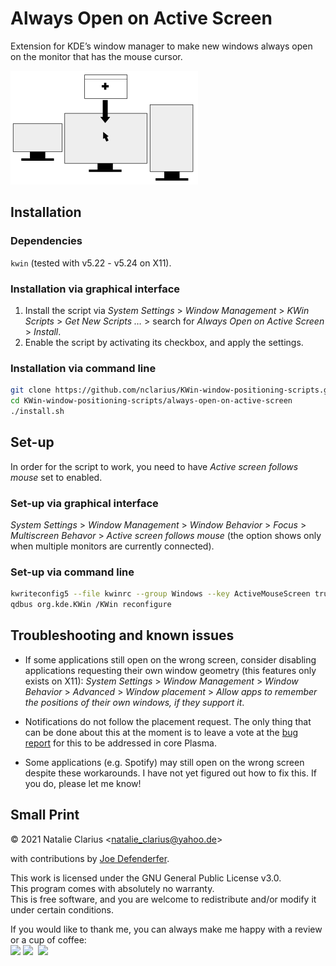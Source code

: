 # Always Open on Active Screen

Extension for KDE’s window manager to make new windows always open on the monitor that has the mouse cursor.

![logo](.img/logo_.png)


## Installation

### Dependencies

`kwin` (tested with v5.22 - v5.24 on X11).

### Installation via graphical interface

1. Install the script via *System Settings* > *Window Management* > *KWin Scripts* > *Get New Scripts …* > search for *Always Open on Active Screen* > *Install*.
2. Enable the script by activating its checkbox, and apply the settings.

### Installation via command line

```bash
git clone https://github.com/nclarius/KWin-window-positioning-scripts.git
cd KWin-window-positioning-scripts/always-open-on-active-screen
./install.sh
```


## Set-up

In order for the script to work, you need to have *Active screen follows mouse* set to enabled.

### Set-up via graphical interface

*System Settings* > *Window Management* > *Window Behavior* > *Focus* > *Multiscreen Behavor* > *Active screen follows mouse* (the option shows only when multiple monitors are currently connected).  

### Set-up via command line

```bash
kwriteconfig5 --file kwinrc --group Windows --key ActiveMouseScreen true
qdbus org.kde.KWin /KWin reconfigure
```


## Troubleshooting and known issues

- If some applications still open on the wrong screen, consider disabling applications requesting their own window geometry (this features only exists on X11): *System Settings* > *Window Management* > *Window Behavior* > *Advanced* > *Window placement* > *Allow apps to remember the positions of their own windows, if they support it*.  

- Notifications do not follow the placement request. The only thing that can be done about this at the moment is to leave a vote at the [bug report](https://bugs.kde.org/show_bug.cgi?id=452294) for this to be addressed in core Plasma.

- Some applications (e.g. Spotify) may still open on the wrong screen despite these workarounds. I have not yet figured out how to fix this. If you do, please let me know!


## Small Print

© 2021 Natalie Clarius \<natalie_clarius@yahoo.de\>

with contributions by [Joe Defenderfer](https://github.com/joedefen).

This work is licensed under the GNU General Public License v3.0.  
This program comes with absolutely no warranty.  
This is free software, and you are welcome to redistribute and/or modify it under certain conditions.  

If you would like to thank me, you can always make me happy with a review or a cup of coffee:  
<a href="https://store.kde.org/p/1617640"><img src="https://raw.githubusercontent.com/nclarius/Plasma-window-decorations/main/.img/kdestore.png" height="25"/></a>
<a href="https://www.paypal.com/donate/?hosted_button_id=7LUUJD83BWRM4"><img src="https://www.paypalobjects.com/en_US/DK/i/btn/btn_donateCC_LG.gif" height="25"/></a>&nbsp;&nbsp;<a href="https://www.buymeacoffee.com/nclarius"><img src="https://cdn.buymeacoffee.com/buttons/v2/default-yellow.png" height="25"/></a>

